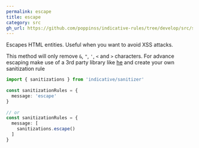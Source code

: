 ```yaml
---
permalink: escape
title: escape
category: src
gh_url: https://github.com/poppinss/indicative-rules/tree/develop/src/sanitizations/escape.ts
---
```


Escapes HTML entities. Useful when you want to avoid XSS attacks.
 
This method will only remove `&`, `"`, `'`, `<` and `>` characters. For advance escaping
make use of a 3rd party library like [he](https://github.com/mathiasbynens/he) and
create your own sanitization rule
 
```ts
import { sanitizations } from 'indicative/sanitizer'
 
const sanitizationRules = {
  message: 'escape'
}
 
// or
const sanitizationRules = {
  message: [
    sanitizations.escape()
  ]
}
```
